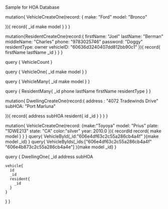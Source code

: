 Sample for HOA Database

mutation{
  VehicleCreateOne(record: {
    make: "Ford"
    model: "Bronco"

    
  }){
    record{
      _id
      make
      model
    }
  }
  }

  mutation{ResidentCreateOne(record:{
  firstName: "Joel"
  lastName: "Berman"
  middleName: "Charles"
  phone: "9783025746"
  password: "Doggy"
  residentType: owner
  vehicleID: "60636d3240407dd812bb90c1"
}){
  record{
    firstName
    lastName
    _id
  }
}
}


query {
  VehicleCount
}

query {
  VehicleOne{
    _id
    make
    model
  }
}


query {
  VehicleMany{
    _id
    make
    model
  }
}


query {
  ResidentMany{
    _id
 phone
    lastName
    firstName
    residentType
  }
}

mutation{
  DwellingCreateOne(record:{
    address : "4072 Tradewinds Drive"
    subHOA: "Port Marluna"
  
  }){
    record{
      address
      subHOA
      resident{
        id
        _id
      }
    }
  }
}

mutation{
  VehicleCreateOne(record:
  {make:"Toyoya"
  model: "Prius"
  plate: "1DWE213"
  state: "CA"
  color:"silver"
  year: 2010.0
  }){
    recordId
    record{
      make
      model
    }
  }
}
query{
  VehicleById(_id:"606e4df63c2c55a286cb4a4f"
  ){make
  model
  _id}
}
query{
  VehicleByIds(_ids:["606e4df63c2c55a286cb4a4f" "606e4b873c2c55a286cb4a4e"]
  ){make
  model
  _id}
}

query {
  DwellingOne{
    _id
    address
    subHOA
 
    vehicle{
      id
      _id
      resident{
        _id
      }
    }
  }
}